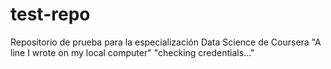 # test-repo
Repositorio de prueba para la especialización Data Science de Coursera
"A line I wrote on my local computer" 
"checking credentials..." 
